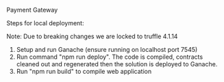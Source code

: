 Payment Gateway 

Steps for local deployment:

Note: Due to breaking changes we are locked to truffle 4.1.14

1) Setup and run Ganache (ensure running on localhost port 7545)
2) Run command "npm run deploy". The code is compiled, contracts cleaned out and regenerated then the solution is deployed to Ganache.
3) Run "npm run build" to compile web application


